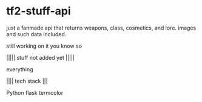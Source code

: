 # tf2-stuff-api
just a fanmade api that returns weapons, class, cosmetics, and lore. images and such data included.

still working on it you know so

||||| stuff not added yet |||||

everything


|||| tech stack |||

Python
flask
termcolor

